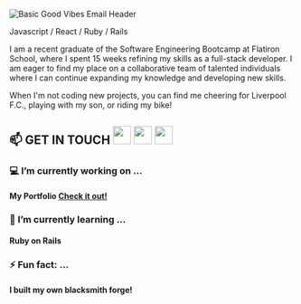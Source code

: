 ![Basic Good Vibes Email Header](https://)

Javascript / React / Ruby / Rails

I am a recent graduate of the Software Engineering Bootcamp at Flatiron School, where I spent 15 weeks refining my skills as a full-stack developer. I am eager to find my place on a collaborative team of talented individuals where I can continue expanding my knowledge and developing new skills.

When I'm not coding new projects, you can find me cheering for Liverpool F.C., playing with my son, or riding my bike!

   ## 📫 GET IN TOUCH <a href="https://www.linkedin.com/in/austin-fitzhugh-3b8a35a4/"><img height="32" width="32" src="https://cdn.jsdelivr.net/npm/simple-icons@v6/icons/linkedin.svg"/></a>    <a href='https://medium.com/@austin.j.fitzhugh'><img height="32" width="32" src="https://cdn.jsdelivr.net/npm/simple-icons@v6/icons/medium.svg" /></a>    <a href='mailto:austin.j.fitzhugh@gmail.com'><img height="32" width="32" src="https://cdn.jsdelivr.net/npm/simple-icons@v6/icons/gmail.svg" /></a>

### 💻 I’m currently working on ...
#### My Portfolio [Check it out!](https://austinfitzhugh.com)
### 🧠  I’m currently learning ...
   #### Ruby on Rails
### ⚡ Fun fact: ...
  #### I built my own blacksmith forge!
